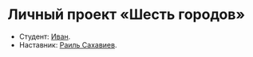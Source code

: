 # Личный проект «Шесть городов»

* Студент: [Иван](https://up.htmlacademy.ru/react/6/user/1432775).
* Наставник: [Раиль Сахавиев](https://up.htmlacademy.ru/react/6/user/1331891).
